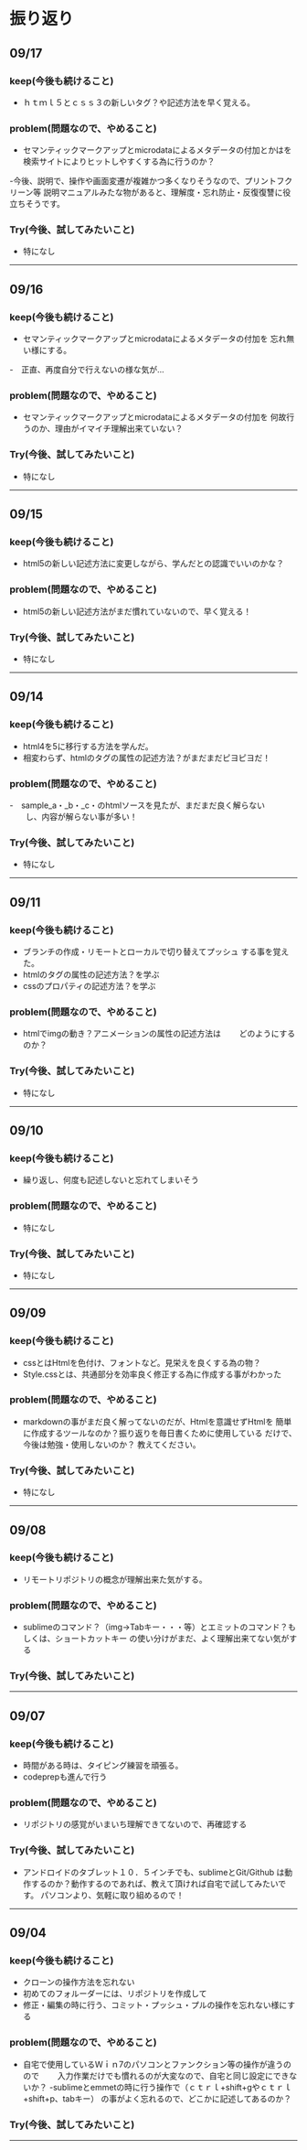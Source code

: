 # 振り返り

## 09/17

### keep(今後も続けること)

- ｈｔｍｌ５とｃｓｓ３の新しいタグ？や記述方法を早く覚える。


### problem(問題なので、やめること)

- セマンティックマークアップとmicrodataによるメタデータの付加とかはを
  検索サイトによりヒットしやすくする為に行うのか？

-今後、説明で、操作や画面変遷が複雑かつ多くなりそうなので、プリントフクリーン等
 説明マニュアルみたな物があると、理解度・忘れ防止・反復復讐に役立ちそうです。

### Try(今後、試してみたいこと)

- 特になし

---
## 09/16

### keep(今後も続けること)

- セマンティックマークアップとmicrodataによるメタデータの付加を
  忘れ無い様にする。

-　正直、再度自分で行えないの様な気が...



### problem(問題なので、やめること)

- セマンティックマークアップとmicrodataによるメタデータの付加を
  何故行うのか、理由がイマイチ理解出来ていない？

### Try(今後、試してみたいこと)

- 特になし

---
## 09/15

### keep(今後も続けること)

- html5の新しい記述方法に変更しながら、学んだとの認識でいいのかな？



### problem(問題なので、やめること)

-  html5の新しい記述方法がまだ慣れていないので、早く覚える！

### Try(今後、試してみたいこと)

- 特になし

---
## 09/14

### keep(今後も続けること)

- html4を5に移行する方法を学んだ。
- 相変わらず、htmlのタグの属性の記述方法？がまだまだピヨピヨだ！


### problem(問題なので、やめること)

-　sample_a・_b・_c・のhtmlソースを見たが、まだまだ良く解らない
　　し、内容が解らない事が多い！

### Try(今後、試してみたいこと)

- 特になし

---
## 09/11

### keep(今後も続けること)

- ブランチの作成・リモートとローカルで切り替えてプッシュ
  する事を覚えた。
- htmlのタグの属性の記述方法？を学ぶ
- cssのプロパティの記述方法？を学ぶ

### problem(問題なので、やめること)

- htmlでimgの動き？アニメーションの属性の記述方法は
　　どのようにするのか？

### Try(今後、試してみたいこと)

- 特になし

---
## 09/10

### keep(今後も続けること)

- 繰り返し、何度も記述しないと忘れてしまいそう


### problem(問題なので、やめること)

- 特になし

### Try(今後、試してみたいこと)

- 特になし

---

## 09/09

### keep(今後も続けること)

- cssとはHtmlを色付け、フォントなど。見栄えを良くする為の物？
- Style.cssとは、共通部分を効率良く修正する為に作成する事がわかった

### problem(問題なので、やめること)

- markdownの事がまだ良く解ってないのだが、Htmlを意識せずHtmlを
  簡単に作成するツールなのか？振り返りを毎日書くために使用している
  だけで、今後は勉強・使用しないのか？
  教えてください。

### Try(今後、試してみたいこと)

- 特になし

---

## 09/08

### keep(今後も続けること)

- リモートリポジトリの概念が理解出来た気がする。

### problem(問題なので、やめること)

- sublimeのコマンド？（img→Tabキー・・・等）とエミットのコマンド？もしくは、ショートカットキー
の使い分けがまだ、よく理解出来てない気がする

### Try(今後、試してみたいこと)


---
## 09/07

### keep(今後も続けること)

- 時間がある時は、タイピング練習を頑張る。
- codeprepも進んで行う

### problem(問題なので、やめること)

- リポジトリの感覚がいまいち理解できてないので、再確認する

### Try(今後、試してみたいこと)

- アンドロイドのタブレット１０．５インチでも、sublimeとGit/Github
は動作するのか？動作するのであれば、教えて頂ければ自宅で試してみたいです。
パソコンより、気軽に取り組めるので！


---

## 09/04

### keep(今後も続けること)

- クローンの操作方法を忘れない
- 初めてのフォルーダーには、リポジトリを作成して
- 修正・編集の時に行う、コミット・プッシュ・プルの操作を忘れない様にする

### problem(問題なので、やめること)

- 自宅で使用しているＷｉｎ7のパソコンとファンクション等の操作が違うのので
　　入力作業だけでも慣れるのが大変なので、自宅と同じ設定にできないか？
-sublimeとemmetの時に行う操作で（ｃｔｒｌ+shift+gやｃｔｒｌ+shift+p、tabキー）
の事がよく忘れるので、どこかに記述してあるのか？

### Try(今後、試してみたいこと)



---